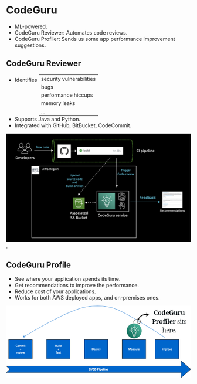 # CodeGuru

- ML-powered.
- CodeGuru Reviewer: Automates code reviews.
- CodeGuru Profiler: Sends us some app performance improvement suggestions.

## CodeGuru Reviewer

- Identifies <table style="display:inline"><tr><td>security vulnerabilities</td></tr><tr><td>bugs</td></tr><tr><td>performance hiccups</td></tr><tr><td>memory leaks</td></tr><tr><td>...</td></tr></table>
- Supports Java and Python.
- Integrated with GitHub, BitBucket, CodeCommit.

![CodeGuru Reviewer integration with GitHub](./codeguru-reviewer-integrated-ci-workflow.png).

## CodeGuru Profile

- See where your application spends its time.
- Get recommendations to improve the performance.
- Reduce cost of your applications.
- Works for both AWS deployed apps, and on-premises ones.

![CodeGuru Profiler](./codeguru-profiler.png)
